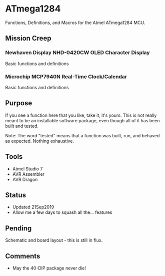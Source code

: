 # ATmega1284
Functions, Definitions, and Macros for the Atmel ATmega1284 MCU.
## Mission Creep
### Newhaven Display NHD-0420CW OLED Character Display
Basic functions and definitions
### Microchip MCP7940N Real-Time Clock/Calendar
Basic functions and definitions
## Purpose
If you see a function here that you like, take it, it's yours. This is not really meant to be an installable software package, even though all of it has been built and tested.

Note: The word "tested" means that a function was built, run, and behaved as expected. Nothing exhaustive.
## Tools
- Atmel Studio 7
- AVR Assembler
- AVR Dragon
## Status
- Updated 21Sep2019
- Allow me a few days to squash all the... features
## Pending
Schematic and board layout - this is still in flux.
## Comments
- May the 40-DIP package never die!
